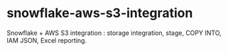 # snowflake-aws-s3-integration
Snowflake + AWS S3 integration : storage integration, stage, COPY INTO, IAM JSON, Excel reporting.
